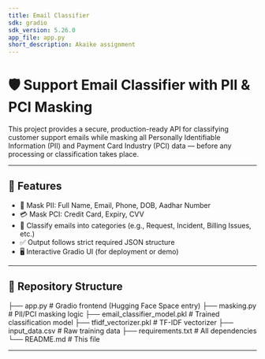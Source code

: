```yaml
---
title: Email Classifier
sdk: gradio
sdk_version: 5.26.0
app_file: app.py
short_description: Akaike assignment
---
```


# 🛡️ Support Email Classifier with PII & PCI Masking

This project provides a secure, production-ready API for classifying customer support emails while masking all Personally Identifiable Information (PII) and Payment Card Industry (PCI) data — before any processing or classification takes place.

---

## 🚀 Features

- 🔐 Mask PII: Full Name, Email, Phone, DOB, Aadhar Number
- 💳 Mask PCI: Credit Card, Expiry, CVV
- 🧠 Classify emails into categories (e.g., Request, Incident, Billing Issues, etc.)
- ✅ Output follows strict required JSON structure
- 🖥️ Interactive Gradio UI (for deployment or demo)

---

## 📂 Repository Structure
├── app.py # Gradio frontend (Hugging Face Space entry)
├── masking.py # PII/PCI masking logic
├── email_classifier_model.pkl # Trained classification model
├── tfidf_vectorizer.pkl # TF-IDF vectorizer
├── input_data.csv # Raw training data
├── requirements.txt # All dependencies
└── README.md # This file

--- 